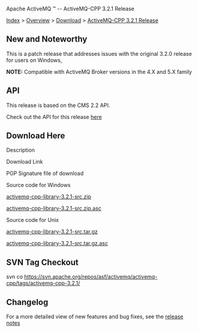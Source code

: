 Apache ActiveMQ ™ -- ActiveMQ-CPP 3.2.1 Release 

[Index](index.html) > [Overview](overview.html) > [Download](download.html) > [ActiveMQ-CPP 3.2.1 Release](activemq-cpp-321-release.html)

New and Noteworthy
------------------

This is a patch release that addresses issues with the original 3.2.0 release for users on Windows,

  

**NOTE:** Compatible with ActiveMQ Broker versions in the 4.X and 5.X family

API
---

This release is based on the CMS 2.2 API.

Check out the API for this release [here](http://activemq.apache.org/cms/api_docs/activemqcpp-3.0)

Download Here
-------------

Description

Download Link

PGP Signature file of download

Source code for Windows

[activemq-cpp-library-3.2.1-src.zip](http://www.apache.org/dyn/closer.cgi/activemq/activemq-cpp/source/activemq-cpp-library-3.2.1-src.zip)

[activemq-cpp-library-3.2.1-src.zip.asc](http://www.apache.org/dist/activemq/activemq-cpp/source/activemq-cpp-library-3.2.1-src.zip.asc)

Source code for Unix

[activemq-cpp-library-3.2.1-src.tar.gz](http://www.apache.org/dyn/closer.cgi/activemq/activemq-cpp/source/activemq-cpp-library-3.2.1-src.tar.gz)

[activemq-cpp-library-3.2.1-src.tar.gz.asc](http://www.apache.org/dist/activemq/activemq-cpp/source/activemq-cpp-library-3.2.1-src.tar.gz.asc)

SVN Tag Checkout
----------------

svn co https://svn.apache.org/repos/asf/activemq/activemq-cpp/tags/activemq-cpp-3.2.1/

Changelog
---------

For a more detailed view of new features and bug fixes, see the [release notes](http://issues.apache.org/activemq/secure/ReleaseNote.jspa?projectId=11000&styleName=Html&version=12333)

